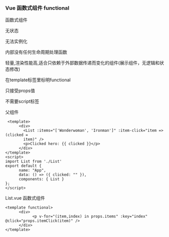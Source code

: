 ### Vue 函数式组件 functional
函数式组件 

无状态 

无法实例化

内部没有任何生命周期处理函数

轻量,渲染性能高,适合只依赖于外部数据传递而变化的组件(展示组件，无逻辑和状态修改)

在template标签里标明functional

只接受props值

不需要script标签

父组件
```
 <template>
      <div>
        <List :items="['Wonderwoman', 'Ironman']" :item-click="item => (clicked =
        item)" />
        <p>Clicked hero: {{ clicked }}</p>
      </div>
</template>
<script>
import List from './List'
export default {
      name: "App",
      data: () => ({ clicked: "" }),
      components: { List }
};
</script>
```
List.vue 函数式组件
```
<template functional>
      <div>
            <p v-for="(item,index) in props.items" :key="index" @click="props.itemClick(item)" />
      </div>
</template>
```